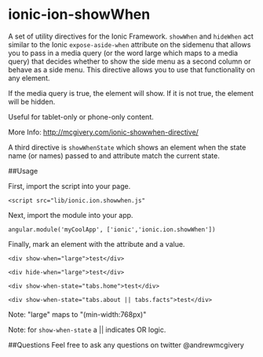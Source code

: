 ionic-ion-showWhen
==================
A set of utility directives for the Ionic Framework. ```showWhen``` and ```hideWhen``` act similar to the Ionic ```expose-aside-when``` attribute on the sidemenu that allows you to pass in a media query (or the word large which maps to a media query) that decides whether to show the side menu as a second column or behave as a side menu. This directive allows you to use that functionality on any element.

If the media query is true, the element will show. If it is not true, the element will be hidden.

Useful for tablet-only or phone-only content.

More Info: http://mcgivery.com/ionic-showwhen-directive/

A third directive is ```showWhenState``` which shows an element when the state name (or names) passed to and attribute match the current state.

##Usage

First, import the script into your page.

```
<script src="lib/ionic.ion.showwhen.js"
```

Next, import the module into your app.

```
angular.module('myCoolApp', ['ionic','ionic.ion.showWhen'])
```

Finally, mark an element with the attribute and a value.

```
<div show-when="large">test</div>
```

```
<div hide-when="large">test</div>
```

```
<div show-when-state="tabs.home">test</div>
```

```
<div show-when-state="tabs.about || tabs.facts">test</div>
```

Note: "large" maps to "(min-width:768px)"

Note: for ```show-when-state``` a || indicates OR logic.

##Questions
Feel free to ask any questions on twitter @andrewmcgivery
